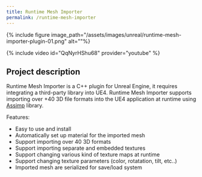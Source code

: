```yaml
---
title: Runtime Mesh Importer
permalink: /runtime-mesh-importer
---
```


{% include figure image_path="/assets/images/unreal/runtime-mesh-importer-plugin-01.png" alt=""%}


{% include video id="QqNyrHShu68" provider="youtube" %}

<h2>Project description</h2>

Runtime Mesh Importer is a C++ plugin for Unreal Engine, it requires integrating a third-party library into UE4. Runtime Mesh Importer supports importing over +40 3D file formats into the UE4 application at runtime using [Assimp](https://github.com/assimp/assimp) library.

Features:
- Easy to use and install
- Automatically set up material for the imported mesh
- Support importing over 40 3D formats
- Support importing separate and embedded textures
- Support changing various kind of texture maps at runtime
- Support changing texture parameters (color, rotatation, tilt, etc..)
- Imported mesh are serialized for save/load system
